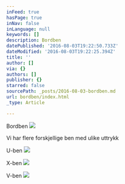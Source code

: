 ```yaml
---
inFeed: true
hasPage: true
inNav: false
inLanguage: null
keywords: []
description: Bordben
datePublished: '2016-08-03T19:22:50.733Z'
dateModified: '2016-08-03T19:22:25.394Z'
title: ''
author: []
via: {}
authors: []
publisher: {}
starred: false
sourcePath: _posts/2016-08-03-bordben.md
url: bordben/index.html
_type: Article

---
```

Bordben
![](https://the-grid-user-content.s3-us-west-2.amazonaws.com/4df0d16b-dadf-4fe7-b640-a842d4187262.jpg)

Vi har flere forskjellige ben med ulike uttrykk 

U-ben
![](https://the-grid-user-content.s3-us-west-2.amazonaws.com/03054a79-2b89-41a5-a5f7-846e12db349b.jpg)

X-ben
![](https://the-grid-user-content.s3-us-west-2.amazonaws.com/a4941bec-7273-4998-9f6f-f9b77de26a78.jpg)

V-ben
![](https://the-grid-user-content.s3-us-west-2.amazonaws.com/5f5e73ab-0dd3-4dc5-a4fd-8ac3865e4365.jpg)